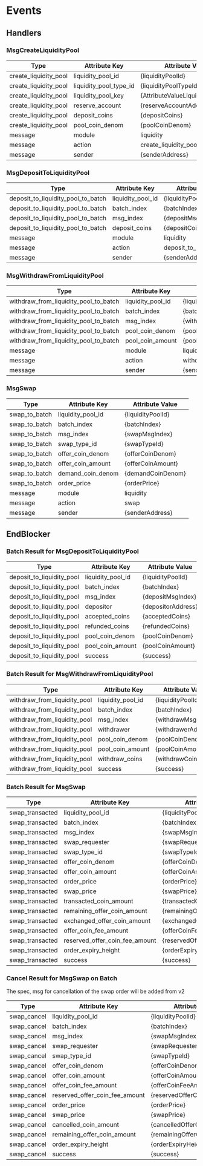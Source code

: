 <!--
order: 7
-->

# Events

## Handlers

### MsgCreateLiquidityPool

| Type                  | Attribute Key             | Attribute Value                  |
| --------------------- | ------------------------- | -------------------------------- |
| create_liquidity_pool | liquidity_pool_id         | {liquidityPoolId}                |
| create_liquidity_pool | liquidity_pool_type_id    | {liquidityPoolTypeId}            |
| create_liquidity_pool | liquidity_pool_key        | {AttributeValueLiquidityPoolKey} |
| create_liquidity_pool | reserve_account           | {reserveAccountAddress}          |
| create_liquidity_pool | deposit_coins             | {depositCoins}                   |
| create_liquidity_pool | pool_coin_denom           | {poolCoinDenom}                  |
| message               | module                    | liquidity                        |
| message               | action                    | create_liquidity_pool            |
| message               | sender                    | {senderAddress}                  |

### MsgDepositToLiquidityPool

| Type                               | Attribute Key     | Attribute Value           |
| ---------------------------------- | ----------------- | ------------------------- |
| deposit_to_liquidity_pool_to_batch | liquidity_pool_id | {liquidityPoolId}         |
| deposit_to_liquidity_pool_to_batch | batch_index       | {batchIndex}              |
| deposit_to_liquidity_pool_to_batch | msg_index         | {depositMsgIndex}         |
| deposit_to_liquidity_pool_to_batch | deposit_coins     | {depositCoins}            |
| message                            | module            | liquidity                 |
| message                            | action            | deposit_to_liquidity_pool |
| message                            | sender            | {senderAddress}           |

### MsgWithdrawFromLiquidityPool

| Type                                  | Attribute Key     | Attribute Value              |
| ------------------------------------- | ----------------- | ---------------------------- |
| withdraw_from_liquidity_pool_to_batch | liquidity_pool_id | {liquidityPoolId}            |
| withdraw_from_liquidity_pool_to_batch | batch_index       | {batchIndex}                 |
| withdraw_from_liquidity_pool_to_batch | msg_index         | {withdrawMsgIndex}           |
| withdraw_from_liquidity_pool_to_batch | pool_coin_denom   | {poolCoinDenom}              |
| withdraw_from_liquidity_pool_to_batch | pool_coin_amount  | {poolCoinAmount}             |
| message                               | module            | liquidity                    |
| message                               | action            | withdraw_from_liquidity_pool |
| message                               | sender            | {senderAddress}              |

### MsgSwap

| Type          | Attribute Key     | Attribute Value   |
| ------------- | ----------------- | ----------------- |
| swap_to_batch | liquidity_pool_id | {liquidityPoolId} |
| swap_to_batch | batch_index       | {batchIndex}      |
| swap_to_batch | msg_index         | {swapMsgIndex}    |
| swap_to_batch | swap_type_id      | {swapTypeId}      |
| swap_to_batch | offer_coin_denom  | {offerCoinDenom}  |
| swap_to_batch | offer_coin_amount | {offerCoinAmount} |
| swap_to_batch | demand_coin_denom | {demandCoinDenom} |
| swap_to_batch | order_price       | {orderPrice}      |
| message       | module            | liquidity         |
| message       | action            | swap              |
| message       | sender            | {senderAddress}   |

## EndBlocker

### Batch Result for MsgDepositToLiquidityPool

| Type                      | Attribute Key     | Attribute Value    |
| ------------------------- | ----------------- | ------------------ |
| deposit_to_liquidity_pool | liquidity_pool_id | {liquidityPoolId}  |
| deposit_to_liquidity_pool | batch_index       | {batchIndex}       |
| deposit_to_liquidity_pool | msg_index         | {depositMsgIndex}  |
| deposit_to_liquidity_pool | depositor         | {depositorAddress} |
| deposit_to_liquidity_pool | accepted_coins    | {acceptedCoins}    |
| deposit_to_liquidity_pool | refunded_coins    | {refundedCoins}    |
| deposit_to_liquidity_pool | pool_coin_denom   | {poolCoinDenom}    |
| deposit_to_liquidity_pool | pool_coin_amount  | {poolCoinAmount}   |
| deposit_to_liquidity_pool | success           | {success}          |

### Batch Result for MsgWithdrawFromLiquidityPool

| Type                         | Attribute Key     | Attribute Value     |
| ---------------------------- | ----------------- | ------------------- |
| withdraw_from_liquidity_pool | liquidity_pool_id | {liquidityPoolId}   |
| withdraw_from_liquidity_pool | batch_index       | {batchIndex}        |
| withdraw_from_liquidity_pool | msg_index         | {withdrawMsgIndex}  |
| withdraw_from_liquidity_pool | withdrawer        | {withdrawerAddress} |
| withdraw_from_liquidity_pool | pool_coin_denom   | {poolCoinDenom}     |
| withdraw_from_liquidity_pool | pool_coin_amount  | {poolCoinAmount}    |
| withdraw_from_liquidity_pool | withdraw_coins    | {withdrawCoins}     |
| withdraw_from_liquidity_pool | success           | {success}           |

### Batch Result for MsgSwap

| Type            | Attribute Key                  | Attribute Value              |
| --------------- | ------------------------------ | ---------------------------- |
| swap_transacted | liquidity_pool_id              | {liquidityPoolId}            |
| swap_transacted | batch_index                    | {batchIndex}                 |
| swap_transacted | msg_index                      | {swapMsgIndex}               |
| swap_transacted | swap_requester                 | {swapRequesterAddress}       |
| swap_transacted | swap_type_id                   | {swapTypeId}                 |
| swap_transacted | offer_coin_denom               | {offerCoinDenom}             |
| swap_transacted | offer_coin_amount              | {offerCoinAmount}            |
| swap_transacted | order_price                    | {orderPrice}                 |
| swap_transacted | swap_price                     | {swapPrice}                  |
| swap_transacted | transacted_coin_amount         | {transactedCoinAmount}       |
| swap_transacted | remaining_offer_coin_amount    | {remainingOfferCoinAmount}   |
| swap_transacted | exchanged_offer_coin_amount    | {exchangedOfferCoinAmount}   |
| swap_transacted | offer_coin_fee_amount          | {offerCoinFeeAmount}         |
| swap_transacted | reserved_offer_coin_fee_amount | {reservedOfferCoinFeeAmount} |
| swap_transacted | order_expiry_height            | {orderExpiryHeight}          |
| swap_transacted | success                        | {success}                    |

### Cancel Result for MsgSwap on Batch

The spec, msg for cancellation of the swap order will be added from v2

| Type        | Attribute Key                  | Attribute Value              |
| ----------- | ------------------------------ | ---------------------------- |
| swap_cancel | liquidity_pool_id              | {liquidityPoolId}            |
| swap_cancel | batch_index                    | {batchIndex}                 |
| swap_cancel | msg_index                      | {swapMsgIndex}               |
| swap_cancel | swap_requester                 | {swapRequesterAddress}       |
| swap_cancel | swap_type_id                   | {swapTypeId}                 |
| swap_cancel | offer_coin_denom               | {offerCoinDenom}             |
| swap_cancel | offer_coin_amount              | {offerCoinAmount}            |
| swap_cancel | offer_coin_fee_amount          | {offerCoinFeeAmount}         |
| swap_cancel | reserved_offer_coin_fee_amount | {reservedOfferCoinFeeAmount} |
| swap_cancel | order_price                    | {orderPrice}                 |
| swap_cancel | swap_price                     | {swapPrice}                  |
| swap_cancel | cancelled_coin_amount          | {cancelledOfferCoinAmount}   |
| swap_cancel | remaining_offer_coin_amount    | {remainingOfferCoinAmount}   |
| swap_cancel | order_expiry_height            | {orderExpiryHeight}          |
| swap_cancel | success                        | {success}                    |
